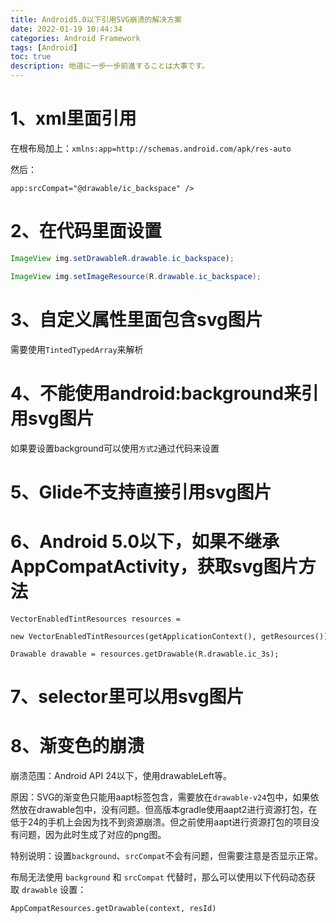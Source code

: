 ```yaml
---
title: Android5.0以下引用SVG崩溃的解决方案
date: 2022-01-19 10:44:34
categories: Android Framework
tags: [Android]
toc: true
description: 地道に一歩一歩前進することは大事です。
---
```


# 1、xml里面引用

在根布局加上：`xmlns:app=http://schemas.android.com/apk/res-auto`

然后：

`app:srcCompat="@drawable/ic_backspace" />`

# 2、在代码里面设置

```java
ImageView img.setDrawableR.drawable.ic_backspace);

ImageView img.setImageResource(R.drawable.ic_backspace);
```

# 3、自定义属性里面包含svg图片

需要使用`TintedTypedArray`来解析

# 4、不能使用android:background来引用svg图片

如果要设置background可以使用`方式2`通过代码来设置

# 5、Glide不支持直接引用svg图片

# 6、Android 5.0以下，如果不继承AppCompatActivity，获取svg图片方法

```
VectorEnabledTintResources resources =

new VectorEnabledTintResources(getApplicationContext(), getResources());

Drawable drawable = resources.getDrawable(R.drawable.ic_3s);
```

# 7、selector里可以用svg图片

# 8、渐变色的崩溃

崩溃范围：Android API 24以下，使用drawableLeft等。

原因：SVG的渐变色只能用aapt标签包含，需要放在`drawable-v24`包中，如果依然放在drawable包中，没有问题。但高版本gradle使用aapt2进行资源打包，在低于24的手机上会因为找不到资源崩溃。但之前使用aapt进行资源打包的项目没有问题，因为此时生成了对应的png图。

特别说明：设置`background`、`srcCompat`不会有问题，但需要注意是否显示正常。

布局无法使用 `background` 和 `srcCompat` 代替时，那么可以使用以下代码动态获取 `drawable` 设置：

`AppCompatResources.getDrawable(context, resId)`
